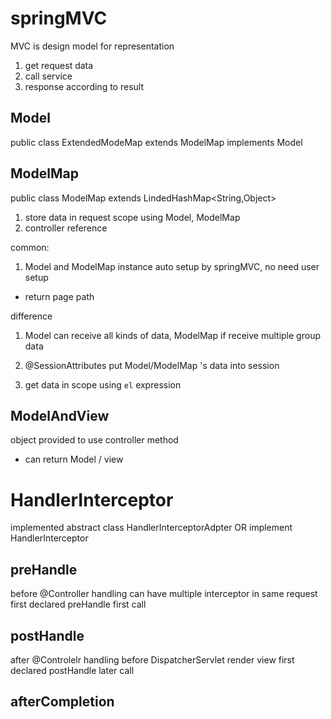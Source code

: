 # springMVC
MVC is design model for representation

1. get request data
2. call service
3. response according to result 

## Model
public class ExtendedModeMap extends ModelMap implements Model

## ModelMap
public class ModelMap extends LindedHashMap<String,Object>

1. store data in request scope using Model, ModelMap
2. controller reference

common:
1. Model and ModelMap instance auto setup by springMVC, no need user setup
  - return page path

difference
1. Model can receive all kinds of data, ModelMap if receive multiple group data

1. @SessionAttributes put Model/ModelMap 's data into session
2. get data in scope using `el` expression

## ModelAndView
object provided to use controller method 
- can return Model / view



# HandlerInterceptor
implemented abstract class HandlerInterceptorAdpter
OR implement HandlerInterceptor

## preHandle
before @Controller handling
can have multiple interceptor in same request
first declared preHandle first call

## postHandle
after @Controlelr handling
before DispatcherServlet render view
first declared postHandle later call

## afterCompletion



















